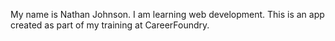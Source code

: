 My name is Nathan Johnson. I am learning web development. This is an app created as part of my training at CareerFoundry.
